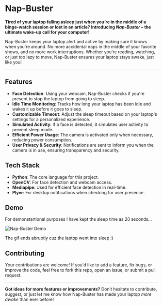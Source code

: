# Nap-Buster

**Tired of your laptop falling asleep just when you’re in the middle of a binge-watch session or lost in an article? Introducing *Nap-Buster* – the ultimate wake-up call for your computer!**

Nap-Buster keeps your laptop alert and active by making sure it knows when you're around. No more accidental naps in the middle of your favorite shows, and no more work interruptions. Whether you're reading, watching, or just too lazy to move, Nap-Buster ensures your laptop stays awake, just like you!

---

## Features

- **Face Detection**: Using your webcam, Nap-Buster checks if you're present to stop the laptop from going to sleep.
- **Idle Time Monitoring**: Tracks how long your laptop has been idle and wakes it up before it goes to sleep.
- **Customizable Timeout**: Adjust the sleep timeout based on your laptop's settings for a personalized experience.
- **Simulated Activity**: If a face is detected, it simulates user activity to prevent sleep mode.
- **Efficient Power Usage**: The camera is activated only when necessary, reducing power consumption.
- **User Privacy & Security**: Notifications are sent to inform you when the camera is in use, ensuring transparency and security.

## Tech Stack

- **Python**: The core language for this project.
- **OpenCV**: For face detection and webcam access.
- **Mediapipe**: Used for efficient face detection in real-time.
- **Plyer**: For desktop notifications when checking for user presence.

## Demo
For demonstartional purposes I have kept the sleep time as 20 seconds...

![Nap-Buster Demo](./demo.gif)

The gif ends abruptly cuz the laptop went into sleep :)

## Contributing

Your contributions are welcome! If you'd like to add a feature, fix bugs, or improve the code, feel free to fork this repo, open an issue, or submit a pull request.


---

**Got ideas for more features or improvements?** Don’t hesitate to contribute, suggest, or just let me know how Nap-Buster has made your laptop *more awake* than ever before! 
